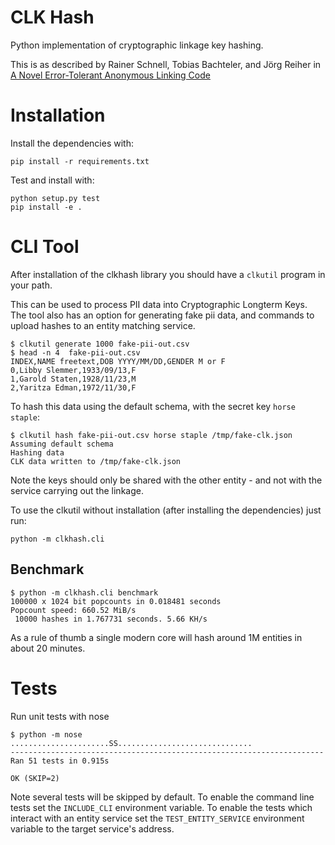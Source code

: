 # CLK Hash

Python implementation of cryptographic linkage key hashing.

This is as described by Rainer Schnell, Tobias Bachteler, and Jörg Reiher in
[A Novel Error-Tolerant Anonymous Linking Code](http://www.record-linkage.de/-download=wp-grlc-2011-02.pdf)


# Installation

Install the dependencies with:

    pip install -r requirements.txt


Test and install with:

    python setup.py test
    pip install -e .


# CLI Tool

After installation of the clkhash library you should have a `clkutil` program in your path.

This can be used to process PII data into Cryptographic Longterm Keys.
The tool also has an option for generating fake pii data, and commands to upload hashes to an entity matching service.


    $ clkutil generate 1000 fake-pii-out.csv
    $ head -n 4  fake-pii-out.csv
    INDEX,NAME freetext,DOB YYYY/MM/DD,GENDER M or F
    0,Libby Slemmer,1933/09/13,F
    1,Garold Staten,1928/11/23,M
    2,Yaritza Edman,1972/11/30,F
    
To hash this data using the default schema, with the secret key `horse staple`:

    $ clkutil hash fake-pii-out.csv horse staple /tmp/fake-clk.json
    Assuming default schema
    Hashing data
    CLK data written to /tmp/fake-clk.json


Note the keys should only be shared with the other entity - and not with the service carrying out the linkage.

To use the clkutil without installation (after installing the dependencies) just run:

    python -m clkhash.cli

## Benchmark

```
$ python -m clkhash.cli benchmark
100000 x 1024 bit popcounts in 0.018481 seconds
Popcount speed: 660.52 MiB/s
 10000 hashes in 1.767731 seconds. 5.66 KH/s
```

As a rule of thumb a single modern core will hash around 1M entities in about 20 minutes.


# Tests

Run unit tests with nose

```
$ python -m nose
......................SS..............................
----------------------------------------------------------------------
Ran 51 tests in 0.915s

OK (SKIP=2)
```

Note several tests will be skipped by default. To enable the command
line tests set the  `INCLUDE_CLI` environment variable. To enable
the tests which interact with an entity service set the
`TEST_ENTITY_SERVICE` environment variable to the target service's 
address.

